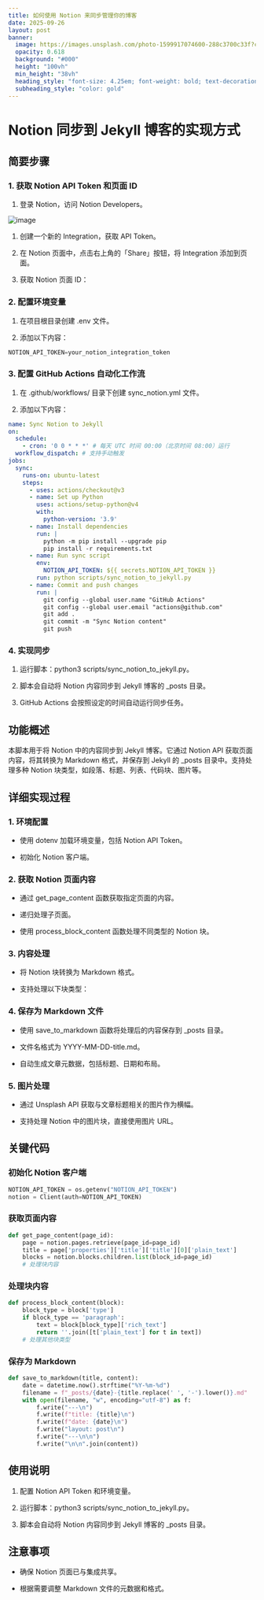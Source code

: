 ```yaml
---
title: 如何使用 Notion 来同步管理你的博客
date: 2025-09-26
layout: post
banner:
  image: https://images.unsplash.com/photo-1599917074600-288c3700c33f?crop=entropy&cs=tinysrgb&fit=max&fm=jpg&ixid=M3w2OTIwMzJ8MHwxfHJhbmRvbXx8fHx8fHx8fDE3NTg4NjgyNTF8&ixlib=rb-4.1.0&q=80&w=1080
  opacity: 0.618
  background: "#000"
  height: "100vh"
  min_height: "38vh"
  heading_style: "font-size: 4.25em; font-weight: bold; text-decoration: underline"
  subheading_style: "color: gold"
---
```


# Notion 同步到 Jekyll 博客的实现方式

## 简要步骤

### 1. 获取 Notion API Token 和页面 ID

1. 登录 Notion，访问 Notion Developers。

![image](https://prod-files-secure.s3.us-west-2.amazonaws.com/a7a0cc5a-89b9-4cda-8686-1fba0ca52f40/d19c1afe-dea5-4312-9333-786b0ba83054/image.png?X-Amz-Algorithm=AWS4-HMAC-SHA256&X-Amz-Content-Sha256=UNSIGNED-PAYLOAD&X-Amz-Credential=ASIAZI2LB466SHDPMPEN%2F20250926%2Fus-west-2%2Fs3%2Faws4_request&X-Amz-Date=20250926T063050Z&X-Amz-Expires=3600&X-Amz-Security-Token=IQoJb3JpZ2luX2VjEP7%2F%2F%2F%2F%2F%2F%2F%2F%2F%2FwEaCXVzLXdlc3QtMiJGMEQCIERmjlxOXMdmJ4mchSnBNGgv807piRRmizosTiXZKYCwAiBAZ8wCFL%2BDiiM5opCbfV5ImLWCuHfluNO%2BrWsuwAVVkyqIBAiH%2F%2F%2F%2F%2F%2F%2F%2F%2F%2F8BEAAaDDYzNzQyMzE4MzgwNSIMuighFLwnb2DlGjW0KtwDH1u%2F4n6qIif5nH66Su%2F0OXnzYC%2BKC1IQ3%2FVW3uk0X7yVhZCiXpvNRjrrHNO%2Bh6N1IQbMEqDZunprdD5ICTUS90%2BaDRHvl9oLmHeBhZnbd5D5magbY%2F7d0LwS7IVWpvHCRZQYfKQ96KFMwuYZG%2Bg%2FFTXeDkdkadYcRWA8oackBupjms%2B8Wx0aAxjjpqb35hOe2QA2sLDClc9Q1JspdaknARdGRNcMMrOwv1kPIMAkdJNJZzXGnJjOyD1FJussEHjISCr6e2LMzfjXPGHcRNOszr0TTahrk2CTWUpuoEIvslKOTzZDA3s9dsm%2B8Vz8GXnbq%2BKRSEAq25%2B4BU4oKoSsGyTebUyX1I0pvPu9SoYtnkzSaUAEpzuUOFL6jp9RN6oP%2BKtN6wPzxyFkOW8vzKcjgF7r1WGYEVhHmoPa818F1IkEdYHUvaBhSN8aPDnGjqMjY9lIyh8aM6jbOo%2FQuBjs6XqzFyAHBoR%2F7TTeKTda97tovmAtb%2BLYeLhBaU87%2BKRfw%2FBwUUOFrElwWFg%2F%2Fyw1pvrUTnBOWMR6D5%2BE4rarUOSw4EF7pDKlkAOZXtJcyjmeZUQdBmXWL5MiQMtjptY6vSZW%2FOEf7dwZGV%2BS4R0wA7ISZjinE8feV0rqwS8wsczYxgY6pgHzrVX73B7h2HOJrVnxX8MpOhN0EW5md4iUZ6MmgYWwb6q6faMINqeGvctRM3shu62%2B%2BylDLU4zjiAee%2Fly41CqFbUppwJpPufU984gSrvmFx8bWC9sepldHtDnUYdv8FbT8mCsqT24drbJSzaJ9Lv8Ri0S6u4jObW9qNFsV0Ur7agSBRjRHIDKVSyLpQolcDWQ6y3ldUbYNNfBs3ye66yqSPAJRZ5k&X-Amz-Signature=4d2e4cc0aa18ccd36cac1c96da7aecf8afa490094749980213bb52df3e1df243&X-Amz-SignedHeaders=host&x-amz-checksum-mode=ENABLED&x-id=GetObject)

1. 创建一个新的 Integration，获取 API Token。

1. 在 Notion 页面中，点击右上角的「Share」按钮，将 Integration 添加到页面。

1. 获取 Notion 页面 ID：


### 2. 配置环境变量

1. 在项目根目录创建 .env 文件。

1. 添加以下内容：

```javascript
NOTION_API_TOKEN=your_notion_integration_token
```

### 3. 配置 GitHub Actions 自动化工作流

1. 在 .github/workflows/ 目录下创建 sync_notion.yml 文件。

1. 添加以下内容：

```yaml
name: Sync Notion to Jekyll
on:
  schedule:
    - cron: '0 0 * * *' # 每天 UTC 时间 00:00（北京时间 08:00）运行
  workflow_dispatch: # 支持手动触发
jobs:
  sync:
    runs-on: ubuntu-latest
    steps:
      - uses: actions/checkout@v3
      - name: Set up Python
        uses: actions/setup-python@v4
        with:
          python-version: '3.9'
      - name: Install dependencies
        run: |
          python -m pip install --upgrade pip
          pip install -r requirements.txt
      - name: Run sync script
        env:
          NOTION_API_TOKEN: ${{ secrets.NOTION_API_TOKEN }}
        run: python scripts/sync_notion_to_jekyll.py
      - name: Commit and push changes
        run: |
          git config --global user.name "GitHub Actions"
          git config --global user.email "actions@github.com"
          git add .
          git commit -m "Sync Notion content"
          git push
```

### 4. 实现同步

1. 运行脚本：python3 scripts/sync_notion_to_jekyll.py。

1. 脚本会自动将 Notion 内容同步到 Jekyll 博客的 _posts 目录。

1. GitHub Actions 会按照设定的时间自动运行同步任务。

## 功能概述

本脚本用于将 Notion 中的内容同步到 Jekyll 博客。它通过 Notion API 获取页面内容，将其转换为 Markdown 格式，并保存到 Jekyll 的 _posts 目录中。支持处理多种 Notion 块类型，如段落、标题、列表、代码块、图片等。

## 详细实现过程

### 1. 环境配置

- 使用 dotenv 加载环境变量，包括 Notion API Token。

- 初始化 Notion 客户端。

### 2. 获取 Notion 页面内容

- 通过 get_page_content 函数获取指定页面的内容。

- 递归处理子页面。

- 使用 process_block_content 函数处理不同类型的 Notion 块。

### 3. 内容处理

- 将 Notion 块转换为 Markdown 格式。

- 支持处理以下块类型：


### 4. 保存为 Markdown 文件

- 使用 save_to_markdown 函数将处理后的内容保存到 _posts 目录。

- 文件名格式为 YYYY-MM-DD-title.md。

- 自动生成文章元数据，包括标题、日期和布局。

### 5. 图片处理

- 通过 Unsplash API 获取与文章标题相关的图片作为横幅。

- 支持处理 Notion 中的图片块，直接使用图片 URL。

## 关键代码

### 初始化 Notion 客户端

```python
NOTION_API_TOKEN = os.getenv("NOTION_API_TOKEN")
notion = Client(auth=NOTION_API_TOKEN)
```

### 获取页面内容

```python
def get_page_content(page_id):
    page = notion.pages.retrieve(page_id=page_id)
    title = page['properties']['title']['title'][0]['plain_text']
    blocks = notion.blocks.children.list(block_id=page_id)
    # 处理块内容
```

### 处理块内容

```python
def process_block_content(block):
    block_type = block['type']
    if block_type == 'paragraph':
        text = block[block_type]['rich_text']
        return ''.join([t['plain_text'] for t in text])
    # 处理其他块类型
```

### 保存为 Markdown

```python
def save_to_markdown(title, content):
    date = datetime.now().strftime("%Y-%m-%d")
    filename = f"_posts/{date}-{title.replace(' ', '-').lower()}.md"
    with open(filename, "w", encoding="utf-8") as f:
        f.write("---\n")
        f.write(f"title: {title}\n")
        f.write(f"date: {date}\n")
        f.write("layout: post\n")
        f.write("---\n\n")
        f.write("\n\n".join(content))
```

## 使用说明

1. 配置 Notion API Token 和环境变量。

1. 运行脚本：python3 scripts/sync_notion_to_jekyll.py。

1. 脚本会自动将 Notion 内容同步到 Jekyll 博客的 _posts 目录。

## 注意事项

- 确保 Notion 页面已与集成共享。

- 根据需要调整 Markdown 文件的元数据和格式。